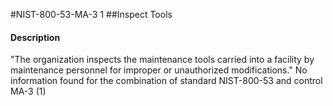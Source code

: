 #NIST-800-53-MA-3 1
##Inspect Tools
#### Description
"The organization inspects the maintenance tools carried into a facility by maintenance personnel for improper or unauthorized modifications."
No information found for the combination of standard NIST-800-53 and control MA-3 (1)
